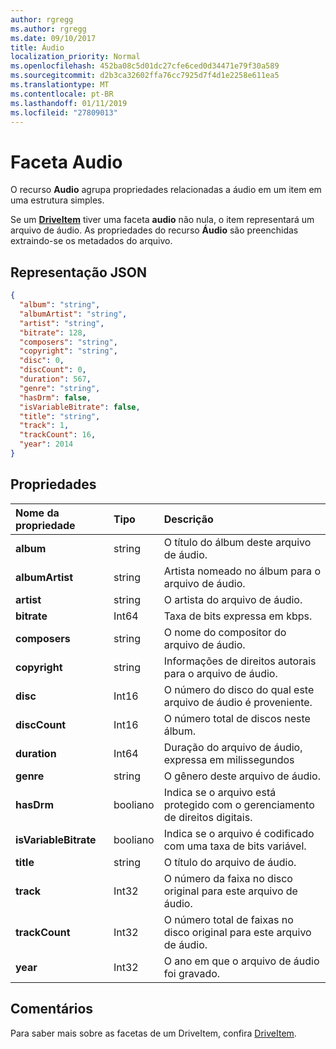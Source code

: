 ```yaml
---
author: rgregg
ms.author: rgregg
ms.date: 09/10/2017
title: Áudio
localization_priority: Normal
ms.openlocfilehash: 452ba08c5d01dc27cfe6ced0d34471e79f30a589
ms.sourcegitcommit: d2b3ca32602ffa76cc7925d7f4d1e2258e611ea5
ms.translationtype: MT
ms.contentlocale: pt-BR
ms.lasthandoff: 01/11/2019
ms.locfileid: "27809013"
---
```

# <a name="audio-facet"></a>Faceta Audio

O recurso **Audio** agrupa propriedades relacionadas a áudio em um item em uma estrutura simples.

Se um [**DriveItem**](driveitem.md) tiver uma faceta **audio** não nula, o item representará um arquivo de áudio. As propriedades do recurso **Áudio** são preenchidas extraindo-se os metadados do arquivo. 

## <a name="json-representation"></a>Representação JSON

<!-- { "blockType": "resource", "@odata.type": "microsoft.graph.audio" } -->
```json
{
  "album": "string",
  "albumArtist": "string",
  "artist": "string",
  "bitrate": 128,
  "composers": "string",
  "copyright": "string",
  "disc": 0,
  "discCount": 0,
  "duration": 567,
  "genre": "string",
  "hasDrm": false,
  "isVariableBitrate": false,
  "title": "string",
  "track": 1,
  "trackCount": 16,
  "year": 2014
}
```

## <a name="properties"></a>Propriedades

| Nome da propriedade         | Tipo    | Descrição                                                          |
|:----------------------|:--------|:---------------------------------------------------------------------|
| **album**             | string  | O título do álbum deste arquivo de áudio.                          |
| **albumArtist**       | string  | Artista nomeado no álbum para o arquivo de áudio.                    |
| **artist**            | string  | O artista do arquivo de áudio.                            |
| **bitrate**           | Int64   | Taxa de bits expressa em kbps.                                           |
| **composers**         | string  | O nome do compositor do arquivo de áudio.                          |
| **copyright**         | string  | Informações de direitos autorais para o arquivo de áudio.                            |
| **disc**              | Int16   | O número do disco do qual este arquivo de áudio é proveniente.                    |
| **discCount**         | Int16   | O número total de discos neste álbum.                             |
| **duration**          | Int64   | Duração do arquivo de áudio, expressa em milissegundos                |
| **genre**             | string  | O gênero deste arquivo de áudio.                                        |
| **hasDrm**            | booliano | Indica se o arquivo está protegido com o gerenciamento de direitos digitais.   |
| **isVariableBitrate** | booliano | Indica se o arquivo é codificado com uma taxa de bits variável.            |
| **title**             | string  | O título do arquivo de áudio.                                         |
| **track**             | Int32   | O número da faixa no disco original para este arquivo de áudio.    |
| **trackCount**        | Int32   | O número total de faixas no disco original para este arquivo de áudio. |
| **year**              | Int32   | O ano em que o arquivo de áudio foi gravado.                                |

[item-resource]: ../resources/driveitem.md

## <a name="remarks"></a>Comentários

Para saber mais sobre as facetas de um DriveItem, confira [DriveItem](driveitem.md).

<!-- {
  "type": "#page.annotation",
  "description": "The audio facet provides information about music or audio metadata.",
  "keywords": "music,audio,metadata,onedrive",
  "section": "documentation",
  "tocPath": "Facets/Audio"
} -->
